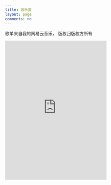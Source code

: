 ```yaml
---
title: 音乐盒
layout: page
comments: no
---
```


 歌单来自我的网易云音乐， 版权归版权方所有

<iframe frameborder="no" border="0" marginwidth="0" marginheight="0" width=330 height=450 src="http://music.163.com/outchain/player?type=0&id=16498438&auto=1&height=430"></iframe>
